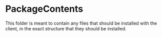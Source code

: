 # PackageContents

This folder is meant to contain any files that should be installed with the client, in the exact structure that they should be installed.
